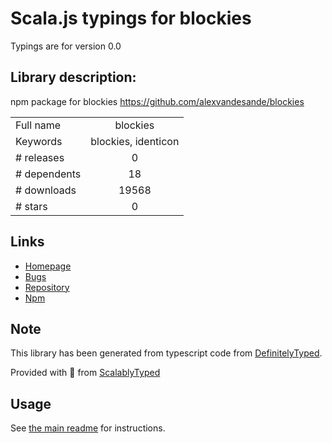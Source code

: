 
# Scala.js typings for blockies

Typings are for version 0.0

## Library description:
npm package for blockies https://github.com/alexvandesande/blockies

|                    |                 |
| ------------------ | :-------------: |
| Full name          | blockies |
| Keywords           | blockies, identicon |
| # releases         | 0 |
| # dependents       | 18 |
| # downloads        | 19568 |
| # stars            | 0 |

## Links
- [Homepage](https://github.com/goldylucks/blockies-npm#readme)
- [Bugs](https://github.com/goldylucks/blockies-npm/issues)
- [Repository](https://github.com/goldylucks/blockies-npm)
- [Npm](https://www.npmjs.com/package/blockies)
    


## Note
This library has been generated from typescript code from [DefinitelyTyped](https://definitelytyped.org).

Provided with :purple_heart: from [ScalablyTyped](https://github.com/oyvindberg/ScalablyTyped)

## Usage
See [the main readme](../../readme.md) for instructions.



